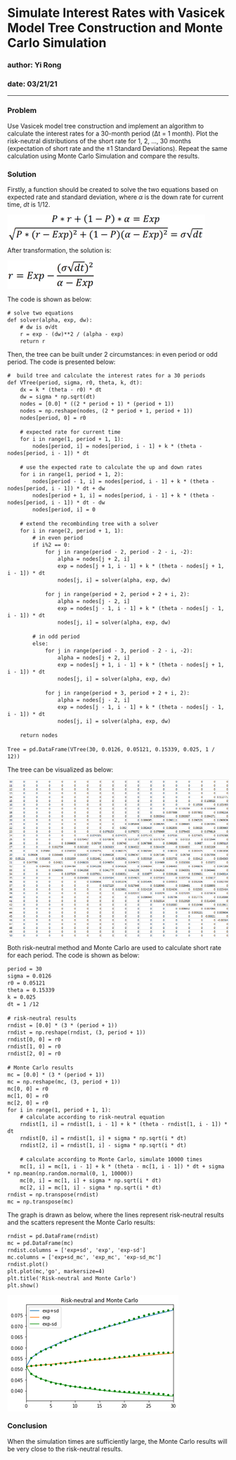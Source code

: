 # Simulate Interest Rates with Vasicek Model Tree Construction and Monte Carlo Simulation
 
### author: Yi Rong
### date: 03/21/21

---

### Problem

Use Vasicek model tree construction and implement an algorithm
to calculate the interest rates for a 30-month period (&Delta;t = 1 month). Plot the risk-neutral
distributions of the short rate for 1, 2, …, 30 months (expectation of short rate and the ±1
Standard Deviations). Repeat the same calculation using Monte Carlo Simulation and compare
the results.

### Solution

Firstly, a function should be created to solve the two equations based on expected rate and
standard deviation, where <em>&alpha;</em> is the down rate for current time, <em>dt</em> is 1/12.

<img src="media/image1.png" width = "450" align="center">

After transformation, the solution is:

<img src="media/image2.png" width = "200" align="center">

The code is shown as below:

```{python }
# solve two equations
def solver(alpha, exp, dw):
    # dw is σ√dt
    r = exp - (dw)**2 / (alpha - exp) 
    return r
```

Then, the tree can be built under 2 circumstances: 
in even period or odd period. The code is presented below:

```{python }
#  build tree and calculate the interest rates for a 30 periods
def VTree(period, sigma, r0, theta, k, dt):
    dx = k * (theta - r0) * dt
    dw = sigma * np.sqrt(dt)
    nodes = [0.0] * ((2 * period + 1) * (period + 1)) 
    nodes = np.reshape(nodes, (2 * period + 1, period + 1))
    nodes[period, 0] = r0
    
    # expected rate for current time
    for i in range(1, period + 1, 1):
        nodes[period, i] = nodes[period, i - 1] + k * (theta - nodes[period, i - 1]) * dt
    
    # use the expected rate to calculate the up and down rates
    for i in range(1, period + 1, 2):
        nodes[period - 1, i] = nodes[period, i - 1] + k * (theta - nodes[period, i - 1]) * dt + dw
        nodes[period + 1, i] = nodes[period, i - 1] + k * (theta - nodes[period, i - 1]) * dt - dw
        nodes[period, i] = 0
    
    # extend the recombinding tree with a solver
    for i in range(2, period + 1, 1):
        # in even period
        if i%2 == 0:
            for j in range(period - 2, period - 2 - i, -2):
                alpha = nodes[j + 2, i]
                exp = nodes[j + 1, i - 1] + k * (theta - nodes[j + 1, i - 1]) * dt
                nodes[j, i] = solver(alpha, exp, dw)
                
            for j in range(period + 2, period + 2 + i, 2):
                alpha = nodes[j - 2, i]
                exp = nodes[j - 1, i - 1] + k * (theta - nodes[j - 1, i - 1]) * dt
                nodes[j, i] = solver(alpha, exp, dw)      
        
        # in odd period
        else:
            for j in range(period - 3, period - 2 - i, -2):
                alpha = nodes[j + 2, i]
                exp = nodes[j + 1, i - 1] + k * (theta - nodes[j + 1, i - 1]) * dt
                nodes[j, i] = solver(alpha, exp, dw)
            
            for j in range(period + 3, period + 2 + i, 2):
                alpha = nodes[j - 2, i]
                exp = nodes[j - 1, i - 1] + k * (theta - nodes[j - 1, i - 1]) * dt
                nodes[j, i] = solver(alpha, exp, dw)                    
    
    return nodes
    
Tree = pd.DataFrame(VTree(30, 0.0126, 0.05121, 0.15339, 0.025, 1 / 12))
```

The tree can be visualized as below:

<img src="media/image3.png" align="center">

Both risk-neutral method and Monte Carlo are used to calculate short rate for each period. The
code is shown as below:

```{python }
period = 30
sigma = 0.0126
r0 = 0.05121
theta = 0.15339
k = 0.025
dt = 1 /12

# risk-neutral results
rndist = [0.0] * (3 * (period + 1))
rndist = np.reshape(rndist, (3, period + 1))
rndist[0, 0] = r0
rndist[1, 0] = r0
rndist[2, 0] = r0

# Monte Carlo results
mc = [0.0] * (3 * (period + 1))
mc = np.reshape(mc, (3, period + 1))
mc[0, 0] = r0
mc[1, 0] = r0
mc[2, 0] = r0
for i in range(1, period + 1, 1):
    # calculate according to risk-neutral equation
    rndist[1, i] = rndist[1, i - 1] + k * (theta - rndist[1, i - 1]) * dt
    rndist[0, i] = rndist[1, i] + sigma * np.sqrt(i * dt)
    rndist[2, i] = rndist[1, i] - sigma * np.sqrt(i * dt)
    
    # calculate according to Monte Carlo, simulate 10000 times
    mc[1, i] = mc[1, i - 1] + k * (theta - mc[1, i - 1]) * dt + sigma * np.mean(np.random.normal(0, 1, 10000))
    mc[0, i] = mc[1, i] + sigma * np.sqrt(i * dt)
    mc[2, i] = mc[1, i] - sigma * np.sqrt(i * dt)
rndist = np.transpose(rndist)
mc = np.transpose(mc)
```

The graph is drawn as below, where the lines represent risk-neutral results and the scatters
represent the Monte Carlo results:

```{python }
rndist = pd.DataFrame(rndist)
mc = pd.DataFrame(mc)
rndist.columns = ['exp+sd', 'exp', 'exp-sd']
mc.columns = ['exp+sd_mc', 'exp_mc', 'exp-sd_mc']
rndist.plot()
plt.plot(mc,'go', markersize=4)
plt.title('Risk-neutral and Monte Carlo')
plt.show()
```

<img src="media/image4.png" align="center">

### Conclusion
When the simulation times are sufficiently large, the Monte Carlo results will be very close
to the risk-neutral results.
